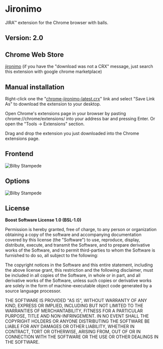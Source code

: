 Jironimo
===============

JIRA&trade; extension for the Chrome browser with balls.

Version: 2.0
-------------

Chrome Web Store
-------------
[jironimo](https://chrome.google.com/webstore/detail/jironimo/bplmocfiilcboedgegkcndbngiicdihl) (if you have the "download was not a CRX" message, just search this extension with google chrome marketplace)

Manual installation
-------------
Right-click one the "[chrome-jironimo-latest.crx](https://raw.github.com/kkamkou/chrome-jironimo/master/build/chrome-jironimo-latest.crx)" link and select "Save Link As" to download the extension to your desktop.

Open Chrome's extensions page in your browser by pasting chrome://chrome/extensions/ into your address bar and pressing Enter. Or open the "Tools -> Extensions" section.

Drag and drop the extension you just downloaded into the Chrome extensions page.

Frontend
-------------
![Bilby Stampede](https://raw.github.com/kkamkou/chrome-jironimo/gh-pages/images/jironimo-frontend.jpg)

Options
-------------
![Bilby Stampede](https://raw.github.com/kkamkou/chrome-jironimo/gh-pages/images/jironimo-options.jpg)

License
-------------
**Boost Software License 1.0 (BSL-1.0)**

Permission is hereby granted, free of charge, to any person or organization obtaining a copy of the software and accompanying documentation covered by this license (the "Software") to use, reproduce, display, distribute, execute, and transmit the Software, and to prepare derivative works of the Software, and to permit third-parties to whom the Software is furnished to do so, all subject to the following:

The copyright notices in the Software and this entire statement, including the above license grant, this restriction and the following disclaimer, must be included in all copies of the Software, in whole or in part, and all derivative works of the Software, unless such copies or derivative works are solely in the form of machine-executable object code generated by a source language processor.

THE SOFTWARE IS PROVIDED "AS IS", WITHOUT WARRANTY OF ANY KIND, EXPRESS OR IMPLIED, INCLUDING BUT NOT LIMITED TO THE WARRANTIES OF MERCHANTABILITY, FITNESS FOR A PARTICULAR PURPOSE, TITLE AND NON-INFRINGEMENT. IN NO EVENT SHALL THE COPYRIGHT HOLDERS OR ANYONE DISTRIBUTING THE SOFTWARE BE LIABLE FOR ANY DAMAGES OR OTHER LIABILITY, WHETHER IN CONTRACT, TORT OR OTHERWISE, ARISING FROM, OUT OF OR IN CONNECTION WITH THE SOFTWARE OR THE USE OR OTHER DEALINGS IN THE SOFTWARE.
